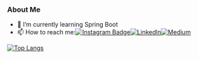 ### About Me


- 🌱 I’m currently learning Spring Boot
- 📫 How to reach me:[![Instagram Badge](https://img.shields.io/badge/-Instagram-C13584?style=flat-quare&labelColor=C13584&logo=instagram&logoColor=white&link=link)](https://www.instagram.com/alper.senerr/)[![LinkedIn](https://img.shields.io/badge/LinkedIn-Profil-blue)](https://www.linkedin.com/in/alpersener/)[![Medium](https://img.shields.io/badge/Medium-12100E?style=for-the-badge&logo=medium&logoColor=white)](https://medium.com/@alpersener)

  

[![Top Langs](https://github-readme-stats.vercel.app/api/top-langs/?username=alpersener)](https://github.com/anuraghazra/github-readme-stats)


